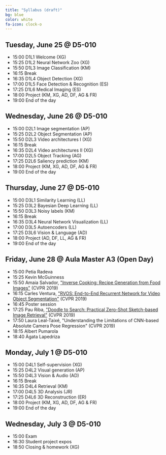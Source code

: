 ```yaml
---
title: "Syllabus (draft)"
bg: blue
color: white
fa-icon: clock-o
---
```


## Tuesday, June 25 @ D5-010

- 15:00 D1L1 Welcome (XG) 
- 15:25 D1L2 Neural Network Zoo (XG) 
- 15:50 D1L3 Image Classification (KM) 
- 16:15 Break
- 16:35 D1L4 Object Detection (XG) 
- 17:00 D1L5 Face Detection & Recognition (ES) 
- 17:25 D1L6 Medical Imaging (ES) 
- 18:00 Project (KM, XG, AD, DF, AG & FR) 
- 19:00 End of the day

## Wednesday, June 26 @ D5-010

- 15:00 D2L1 Image segmentation (AP) 
- 15:25 D2L2 Object Segmentation (AP)  
- 15:50 D2L3 Video architectures I (XG)
- 16:15 Break
- 16:35 D2L4 Video architectures II (XG)
- 17:00 D2L5 Object Tracking (AG)
- 17:25 D2L6 Saliency prediction (KM) 
- 18:00 Project (KM, XG, AD, DF, AG & FR)
- 19:00 End of the day

## Thursday, June 27 @ D5-010

- 15:00 D3L1 Similarity Learning (LL)
- 15:25 D3L2 Bayesian Deep Learning (LL)
- 15:50 D3L3 Noisy labels (KM)
- 16:15 Break
- 16:35 D3L4 Neural Network Visualization (LL)
- 17:00 D3L5 Autoencoders (LL)
- 17:25 D3L6 Vision & Language (AD) 
- 18:00 Project (AD, DF, LL, AG & FR)
- 19:00 End of the day

## Friday, June 28 @ Aula Master A3 (Open Day)

- 15:00 Petia Radeva
- 15:25 Kevin McGuinness
- 15:50 Amaia Salvador, ["Inverse Cooking: Recipe Generation from Food Images"](https://arxiv.org/abs/1812.06164) (CVPR 2019)
- 16:15 Carles Ventura, ["RVOS: End-to-End Recurrent Network for Video Object Segmentation"](https://imatge-upc.github.io/rvos/) (CVPR 2019)
- 16:45 Poster session
- 17:25 Pau Riba, ["Doodle to Search: Practical Zero-Shot Sketch-based Image Retrieval"](https://sounakdey.github.io/doodle2search.github.io/) (CVPR 2019)
- 17:50 Laura Leal-Taixé, "Understanding the Limitations of CNN-based Absolute Camera Pose Regression" (CVPR 2019)
- 18:15 Albert Pumarola
- 18:40 Àgata Lapedriza

## Monday, July 1 @ D5-010

- 15:00 D4L1 Self-supervision (XG)
- 15:25 D4L2 Visual generation (AP)
- 15:50 D4L3 Vision & Audio (AD)
- 16:15 Break
- 16:35 D4L4 Retrieval (KM) 
- 17:00 D4L5 3D Analysis (JR)
- 17:25 D4L6 3D Reconstruction (ER)
- 18:00 Project (KM, XG, AD, DF, AG & FR)
- 19:00 End of the day

## Wednesday, July 3 @ D5-010

- 15:00 Exam 
- 16:30 Student project expos
- 18:50 Closing & homework (XG)
